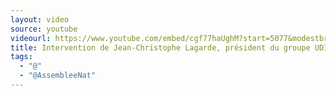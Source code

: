 ```yaml
---
layout: video
source: youtube
videourl: https://www.youtube.com/embed/cgf77haUghM?start=5077&modestbranding=1
title: Intervention de Jean-Christophe Lagarde, président du groupe UDI, Agir et Indépendants à l'Assemblée nationale
tags:
  - "@"
  - "@AssembleeNat"
---
```


